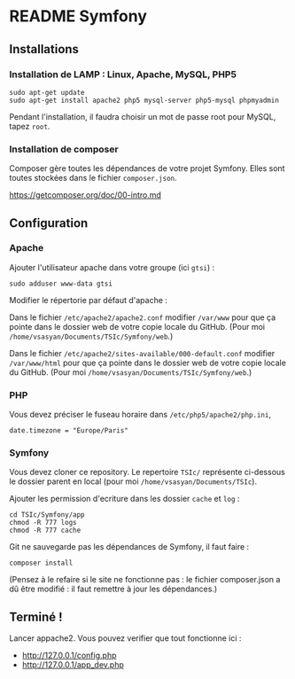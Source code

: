 # README Symfony


## Installations

### Installation de LAMP : Linux, Apache, MySQL, PHP5

    sudo apt-get update
    sudo apt-get install apache2 php5 mysql-server php5-mysql phpmyadmin

Pendant l'installation, il faudra choisir un mot de passe root pour MySQL, tapez `root`.

### Installation de composer

Composer gère toutes les dépendances de votre projet Symfony. Elles sont toutes stockées dans le fichier `composer.json`.

https://getcomposer.org/doc/00-intro.md


## Configuration

### Apache

Ajouter l'utilisateur apache dans votre groupe (ici `gtsi`) :

    sudo adduser www-data gtsi

Modifier le répertorie par défaut d'apache :

Dans le fichier `/etc/apache2/apache2.conf` modifier `/var/www` pour que ça pointe dans le dossier web de votre copie locale du GitHub. (Pour moi `/home/vsasyan/Documents/TSIc/Symfony/web`.)

Dans le fichier `/etc/apache2/sites-available/000-default.conf` modifier `/var/www/html` pour que ça pointe dans le dossier web de votre copie locale du GitHub. (Pour moi `/home/vsasyan/Documents/TSIc/Symfony/web`.)

### PHP

Vous devez préciser le fuseau horaire dans `/etc/php5/apache2/php.ini`,

    date.timezone = "Europe/Paris"

### Symfony

Vous devez cloner ce repository. Le repertoire `TSIc/` représente ci-dessous le dossier parent en local (pour moi `/home/vsasyan/Documents/TSIc`).

Ajouter les permission d'ecriture dans les dossier `cache` et `log` :

    cd TSIc/Symfony/app
    chmod -R 777 logs
    chmod -R 777 cache

Git ne sauvegarde pas les dépendances de Symfony, il faut faire :

    composer install

(Pensez à le refaire si le site ne fonctionne pas : le fichier composer.json a dû être modifié : il faut remettre à jour les dépendances.)

## Terminé !

Lancer appache2. Vous pouvez verifier que tout fonctionne ici :
* http://127.0.0.1/config.php
* http://127.0.0.1/app_dev.php
